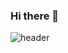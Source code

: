 ### Hi there 👋

![header](https://capsule-render.vercel.app/api?type=venom&color=auto&height=300&section=header&text=capsule%20render&fontSize=90)


<!--
**30isdead/30isdead** is a ✨ _special_ ✨ repository because its `README.md` (this file) appears on your GitHub profile.

Here are some ideas to get you started:

- 🔭 I’m currently working on ...
- 🌱 I’m currently learning ...
- 👯 I’m looking to collaborate on ...
- 🤔 I’m looking for help with ...
- 💬 Ask me about ...
- 📫 How to reach me: ...
- 😄 Pronouns: ...
- ⚡ Fun fact: ...
-->
